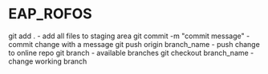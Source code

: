 # EAP_ROFOS

git add . - add all files to staging area
git commit -m "commit message" - commit change with a message
git push origin branch_name - push change to online repo
git branch - available branches
git checkout branch_name - change working branch
